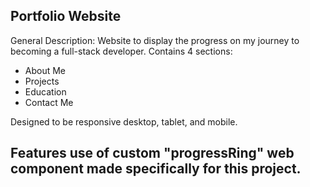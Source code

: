 ## Portfolio Website

General Description: Website to display the progress on my journey to becoming a full-stack developer. Contains 4 sections:

- About Me
- Projects
- Education
- Contact Me

Designed to be responsive desktop, tablet, and mobile.

## Features use of custom "progressRing" web component made specifically for this project.
